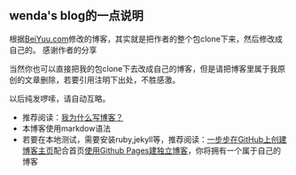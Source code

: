 ## wenda's blog的一点说明

根据[BeiYuu.com](http://beiyuu.com)修改的博客，其实就是把作者的整个包clone下来，然后修改成自己的。
感谢作者的分享

当然你也可以直接把我的包clone下去改成自己的博客，但是请把博客里属于我原创的文章删除，若要引用注明下出处，不胜感激。

以后纯发啰嗦，请自动互略。

* 推荐阅读：[我为什么写博客？](http://beiyuu.com/why-blog/)
* 本博客使用markdow语法
* 若要在本地测试，需要安装ruby,jekyll等，推荐阅读：[一步步在GitHub上创建博客主页](http://www.pchou.info/web-build/2013/01/03/build-github-blog-page-01.html)配合首页[使用Github Pages建独立博客](http://www.isme.wang/github-pages/)，你将拥有一个属于自己的博客